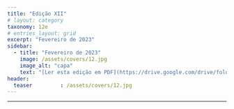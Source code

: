 ```yaml
---
title: "Edição XII"
# layout: category
taxonomy: 12e
# entries_layout: grid
excerpt: "Fevereiro de 2023"
sidebar:
  - title: "Fevereiro de 2023"
    image: /assets/covers/12.jpg
    image_alt: "capa"
    text: "[Ler esta edição em PDF](https://drive.google.com/drive/folders/1VLdTF70nA90paDFgnGAW3SXzm_IGp2ZS)"
header:
  teaser         : /assets/covers/12.jpg
---
```


---